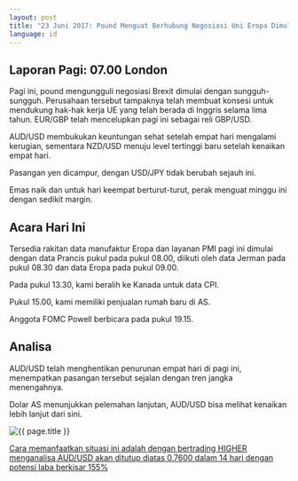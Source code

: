 ```yaml
---
layout: post
title: "23 Juni 2017: Pound Menguat Berhubung Negosiasi Uni Eropa Dimulai"
language: id
---
```

## Laporan Pagi: 07.00 London

Pagi ini, pound mengungguli negosiasi Brexit dimulai dengan sungguh-sungguh. Perusahaan tersebut tampaknya telah membuat konsesi untuk mendukung hak-hak kerja UE yang telah berada di Inggris selama lima tahun. EUR/GBP telah mencelupkan pagi ini sebagai reli GBP/USD.

AUD/USD membukukan keuntungan sehat setelah empat hari mengalami kerugian, sementara NZD/USD menuju level tertinggi baru setelah kenaikan empat hari.

Pasangan yen dicampur, dengan USD/JPY tidak berubah sejauh ini.

Emas naik dan untuk hari keempat berturut-turut, perak menguat minggu ini dengan sedikit margin.

## Acara Hari Ini

Tersedia rakitan data manufaktur Eropa dan layanan PMI pagi ini dimulai dengan data Prancis pukul pada pukul 08.00, diikuti oleh data Jerman pada pukul 08.30 dan data Eropa pada pukul 09.00.

Pada pukul 13.30, kami beralih ke Kanada untuk data CPI.

Pukul 15.00, kami memiliki penjualan rumah baru di AS.

Anggota FOMC Powell berbicara pada pukul 19.15.

## Analisa

AUD/USD telah menghentikan penurunan empat hari di pagi ini, menempatkan pasangan tersebut sejalan dengan tren jangka menengahnya.

Dolar AS menunjukkan pelemahan lanjutan, AUD/USD bisa melihat kenaikan lebih lanjut dari sini.

<img src="{{ site.url }}/images/id-23-jun-17.png" alt="{{ page.title }}" title="{{ page.title }}">

<a href="%LINK%%?currency=USD& market=forex&underlying=frxAUDUSD&formname=higherlower&duration_amount=14&duration_units=d&amount=10&amount_type=payout&expiry_type=duration&barrier=0.76" target="_blank">Cara memanfaatkan situasi ini adalah dengan bertrading HIGHER menganalisa AUD/USD akan ditutup diatas 0.7600 dalam 14 hari dengan potensi laba berkisar 155%</a>